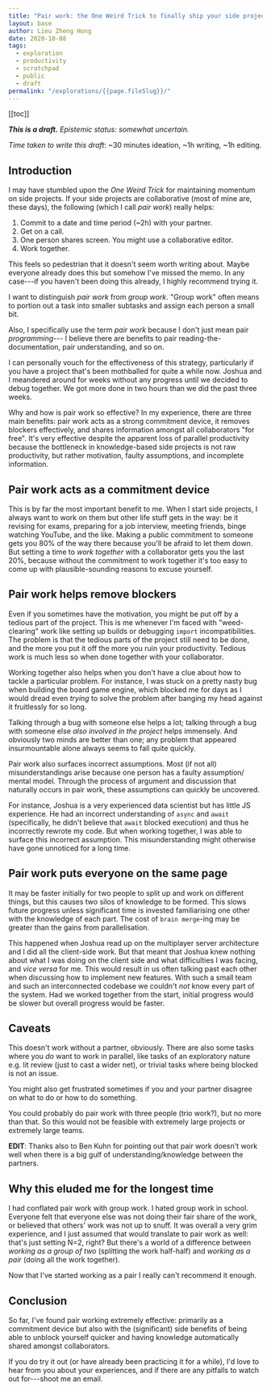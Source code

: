 ```yaml
---
title: "Pair work: the One Weird Trick to finally ship your side projects"
layout: base
author: Lieu Zheng Hong
date: 2020-10-08
tags:
  - exploration
  - productivity
  - scratchpad
  - public
  - draft
permalink: "/explorations/{{page.fileSlug}}/"
---
```


<div class="toc">

[[toc]]

</div>

**_This is a draft._**
_Epistemic status: somewhat uncertain._

_Time taken to write this draft_: ~30 minutes ideation, ~1h writing, ~1h editing.

## Introduction

I may have stumbled upon the _One Weird Trick_ for maintaining momentum
on side projects. If your side projects are collaborative (most of mine are,
these days), the following (which I call _pair work_) really helps:

1. Commit to a date and time period (~2h) with your partner.
2. Get on a call.
3. One person shares screen. You might use a collaborative editor.
4. Work together.

This feels so pedestrian that it doesn't seem worth writing about.
Maybe everyone already does this but somehow I've missed the memo.
In any case---if you haven't been doing this already, I highly recommend trying it.

I want to distinguish _pair work_ from _group work_.
"Group work" often means
to portion out a task into smaller subtasks and
assign each person a small bit.

Also, I specifically use the term _pair work_ because
I don't just mean pair _programming_---
I believe there are benefits to
pair reading-the-documentation,
pair understanding,
and so on.

I can personally vouch for the effectiveness of this strategy,
particularly if you have a project that's been mothballed for quite a while now.
Joshua and I meandered around for weeks without any progress until we decided
to debug together. We got more done in two hours than we did the past three weeks.

Why and how is pair work so effective?
In my experience, there are three main benefits:
pair work acts as a strong commitment device,
it removes blockers effectively,
and shares information amongst all collaborators "for free".
It's very effective despite the apparent loss of parallel productivity
because the bottleneck in knowledge-based side projects is not raw productivity,
but rather motivation, faulty assumptions, and incomplete information.

## Pair work acts as a commitment device

This is by far the most important benefit to me.
When I start side projects, I always want to work on them but other life stuff
gets in the way: be it revising for exams, preparing for a job interview,
meeting friends, binge watching YouTube, and the like.
Making a public commitment to someone gets you 80% of the way there
because you'll be afraid to let them down.
But setting a time to _work together_ with a collaborator gets you the last 20%, because
without the commitment to work together it's too easy to come up
with plausible-sounding reasons to excuse yourself.

## Pair work helps remove blockers

Even if you sometimes have the motivation,
you might be put off by a tedious part of the project.
This is me whenever I'm faced with "weed-clearing" work like setting up builds
or debugging `import` incompatibilities.
The problem is that the tedious parts of the project still need to be done,
and the more you put it off the more you ruin your productivity.
Tedious work is much less so when done together with your collaborator.

Working together also helps
when you don't have a clue about how to tackle a particular problem.
For instance, I was stuck on a pretty nasty bug when building the board game engine,
which blocked me for days as I would dread even _trying_ to solve the problem
after banging my head against it fruitlessly for so long.

Talking through a bug with someone else helps a lot;
talking through a bug with someone else _also involved in the project_
helps immensely.
And obviously two minds are better than one;
any problem that appeared insurmountable alone always seems to fall quite quickly.

Pair work also surfaces incorrect assumptions.
Most (if not all) misunderstandings arise because one person has a faulty assumption/
mental model.
Through the process of argument and discussion that naturally occurs in pair work,
these assumptions can quickly be uncovered.

For instance, Joshua is a very experienced data scientist but has little JS experience.
He had an incorrect understanding of `async` and `await`
(specifically, he didn't believe that `await` blocked execution)
and thus he incorrectly rewrote my code.
But when working together, I was able to surface this incorrect assumption.
This misunderstanding might otherwise have gone unnoticed for a long time.

## Pair work puts everyone on the same page

It may be faster initially for two people to split up and work on different things,
but this causes two silos of knowledge to be formed.
This slows future progress
unless significant time is invested familiarising one other with the
knowledge of each part.
The cost of `brain merge`-ing may be greater than
the gains from parallelisation.

This happened when Joshua read up on the multiplayer server architecture
and I did all the client-side work.
But that meant that Joshua knew nothing about what I was doing on the client side
and what difficulties I was facing, and _vice versa_ for me.
This would result in us often talking past each other
when discussing how to implement new features.
With such a small team and such an interconnected codebase
we couldn't _not_ know every part of the system.
Had we worked together from the start, initial progress would be slower
but overall progress would be faster.

## Caveats

This doesn't work without a partner, obviously.
There are also some tasks where you _do_ want to work in parallel,
like tasks of an exploratory nature e.g. lit review (just to cast a wider net),
or trivial tasks where being blocked is not an issue.

You might also get frustrated sometimes if you and your partner disagree on what to do
or how to do something.

You could probably do pair work with three people (trio work?),
but no more than that.
So this would not be feasible with extremely large projects or extremely
large teams.

**EDIT**: Thanks also to Ben Kuhn for pointing out that pair work doesn't work well
when there is a big gulf of understanding/knowledge between the partners.

## Why this eluded me for the longest time

I had conflated pair work with group work.
I hated group work in school.
Everyone felt that everyone else was not doing their fair share of the work,
or believed that others' work was not up to snuff.
It was overall a very grim experience,
and I just assumed that would translate to pair work as well:
that's just setting N=2, right?
But there's a world of a difference between
_working as a group of two_ (splitting the work half-half)
and _working as a pair_ (doing all the work together).

Now that I've started working as a pair I really can't recommend it enough.

## Conclusion

So far, I've found pair working extremely effective:
primarily as a commitment device
but also
with the (significant) side benefits of being able to unblock yourself quicker
and having knowledge automatically shared amongst collaborators.

If you do try it out (or have already been practicing it for a while),
I'd love to hear from you about your experiences, and if there are any
pitfalls to watch out for---shoot me an email.

